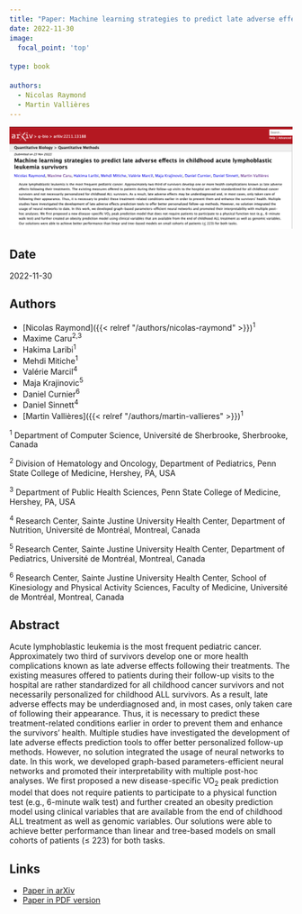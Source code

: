 ```yaml
---
title: "Paper: Machine learning strategies to predict late adverse effects in childhood acute lymphoblastic leukemia survivors"
date: 2022-11-30
image:
  focal_point: 'top'

type: book

authors:
  - Nicolas Raymond
  - Martin Vallières
---
```


![arXiv](featured.png)

## Date

2022-11-30

## Authors

  - [Nicolas Raymond]({{< relref "/authors/nicolas-raymond" >}})<sup>1</sup>
  - Maxime Caru<sup>2,3</sup>
  - Hakima Laribi<sup>1</sup>
  - Mehdi Mitiche<sup>1</sup>
  - Valérie Marcil<sup>4</sup>
  - Maja Krajinovic<sup>5</sup>
  - Daniel Curnier<sup>6</sup>
  - Daniel Sinnett<sup>4</sup>
  - [Martin Vallières]({{< relref "/authors/martin-vallieres" >}})<sup>1</sup>

<sup>1</sup> Department of Computer Science, Université de Sherbrooke, Sherbrooke, Canada

<sup>2</sup> Division of Hematology and Oncology, Department of Pediatrics, Penn State College of Medicine, Hershey, PA, USA

<sup>3</sup> Department of Public Health Sciences, Penn State College of Medicine, Hershey, PA, USA

<sup>4</sup> Research Center, Sainte Justine University Health Center, Department of Nutrition, Université de Montréal, Montreal, Canada

<sup>5</sup> Research Center, Sainte Justine University Health Center, Department of Pediatrics, Université de Montréal, Montreal, Canada

<sup>6</sup> Research Center, Sainte Justine University Health Center, School of Kinesiology and Physical Activity Sciences, Faculty of Medicine, Université de Montréal, Montreal, Canada


## Abstract

  Acute lymphoblastic leukemia is the most frequent pediatric cancer. Approximately two third of survivors develop one or more health complications known as late adverse effects following their treatments. The existing measures offered to patients during their follow-up visits to the hospital are rather standardized for all childhood cancer survivors and not necessarily personalized for childhood ALL survivors. As a result, late adverse effects may be underdiagnosed and, in most cases, only taken care of following their appearance. Thus, it is necessary to predict these treatment-related conditions earlier in order to prevent them and enhance the survivors’ health. Multiple studies have investigated the development of late adverse effects prediction tools to offer better personalized follow-up methods. However, no solution integrated the usage of neural networks to date. In this work, we developed graph-based parameters-efficient neural networks and promoted their interpretability with multiple post-hoc analyses. We first proposed a new disease-specific VO<sub>2</sub> peak prediction model that does not require patients to participate to a physical function test (e.g., 6-minute walk test) and further created an obesity prediction model using clinical variables that are available from the end of childhood ALL treatment as well as genomic variables. Our solutions were able to achieve better performance than linear and tree-based models on small cohorts of patients ($\leq$ 223) for both tasks.


## Links

  - [Paper in arXiv](https://arxiv.org/abs/2211.13188)
  - [Paper in PDF version](https://arxiv.org/pdf/2211.13188.pdf)
